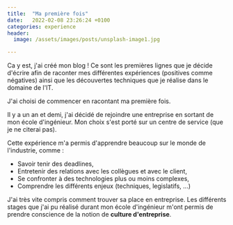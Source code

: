 ```yaml
---
title:  "Ma première fois"
date:   2022-02-08 23:26:24 +0100
categories: experience
header:
  image: /assets/images/posts/unsplash-image1.jpg

---
```

Ca y est, j'ai créé mon blog ! Ce sont les premières lignes que je décide d'écrire afin de raconter mes différentes
expériences (positives comme négatives) ainsi que les découvertes techniques que je réalise dans le domaine de l'IT.

J'ai choisi de commencer en racontant ma première fois.


Il y a un an et demi, j'ai décidé de rejoindre une entreprise en sortant de mon école d'ingénieur.
Mon choix s'est porté sur un centre de service (que je ne citerai pas).

Cette expérience m'a permis d'apprendre beaucoup sur le monde de l'industrie, comme :

* Savoir tenir des deadlines,
* Entretenir des relations avec les collègues et avec le client,
* Se confronter à des technologies plus ou moins complexes,
* Comprendre les différents enjeux (techniques, legislatifs, ...)

J'ai très vite compris comment trouver sa place en entreprise. Les différents stages que j'ai pu réalisé
durant mon école d'ingénieur m'ont permis de prendre conscience de la notion de **culture d'entreprise**.



